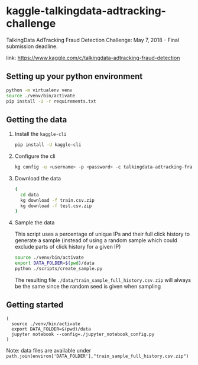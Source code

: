 # kaggle-talkingdata-adtracking-challenge
TalkingData AdTracking Fraud Detection Challenge: May 7, 2018 - Final submission deadline.

link: https://www.kaggle.com/c/talkingdata-adtracking-fraud-detection

## Setting up your python environment
```bash
python -m virtualenv venv
source ./venv/bin/activate
pip install -U -r requirements.txt
```

## Getting the data
1. Install the `kaggle-cli`
    ```bash
    pip install -U kaggle-cli
    ```
2. Configure the cli
    ```bash
    kg config -u <username> -p <password> -c talkingdata-adtracking-fraud-detection
    ```
3. Download the data
    ```bash
    (
      cd data
      kg download -f train.csv.zip
      kg download -f test.csv.zip
    )
    ```
4. Sample the data
    
    This script uses a percentage of unique IPs and their full click history to generate a sample (instead of using a random sample which could exclude parts of click history for a given IP)
    ```bash
    source ./venv/bin/activate
    export DATA_FOLDER=$(pwd)/data
    python ./scripts/create_sample.py
    ```
    
    The resulting file `./data/train_sample_full_history.csv.zip` will always be the same since the random seed is given when sampling

## Getting started
```
(
  source ./venv/bin/activate
  export DATA_FOLDER=$(pwd)/data
  jupyter notebook --config=./jupyter_notebook_config.py
)
```

Note: data files are available under `path.join(environ['DATA_FOLDER'],"train_sample_full_history.csv.zip")`